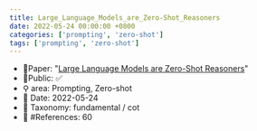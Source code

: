 ```yaml
---
title: Large_Language_Models_are_Zero-Shot_Reasoners
date: 2022-05-24 00:00:00 +0800
categories: ['prompting', 'zero-shot']
tags: ['prompting', 'zero-shot']
---
```


- 📙Paper: "[Large Language Models are Zero-Shot Reasoners](https://www.semanticscholar.org/paper/Large-Language-Models-are-Zero-Shot-Reasoners-Kojima-Gu/e7ad08848d5d7c5c47673ffe0da06af443643bda)"
- 🔑Public: ✅
- ⚲ area: Prompting, Zero-shot
- 📅 Date: 2022-05-24
- 🔎 Taxonomy: fundamental / cot
- 📝 #References: 60
